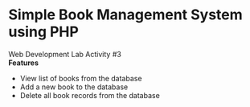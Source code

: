 # Simple Book Management System using PHP <br/>
Web Development Lab Activity #3 <br/>
**Features**
- View list of books from the database
-  Add a new book to the database
- Delete all book records from the database
